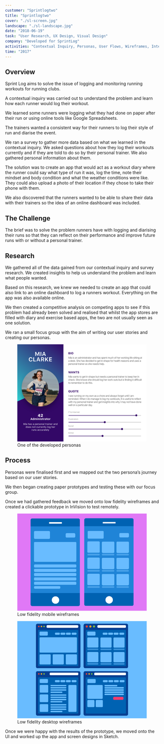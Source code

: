 ```yaml
---
customer: "Sprintlogtwo"
title: "Sprintlogtwo"
cover: "./sl-screen.jpg"
landscape: "./sl-landscape.jpg"
date: "2018-06-19"
task: "User Research, UX Design, Visual Design"
company: "Developed for SprintLog"
activities: "Contextual Inquiry, Personas, User Flows, Wireframes, Interface, Prototype, Style Guide"
time: "2017"
---
```


## Overview
Sprint Log aims to solve the issue of logging and monitoring running workouts for running clubs.

A contextual inquiry was carried out to understand the problem and learn how each runner would log their workout.

We learned some runners were logging what they had done on paper after their run or using online tools like Google Spreadsheets.

The trainers wanted a consistent way for their runners to log their style of run and diarise the event.

We ran a survey to gather more data based on what we learned in the contextual inquiry.
We asked questions about how they log their workouts currently and if they are told to do so by their personal trainer.
We also gathered personal information about them.

The solution was to create an app that would act as a workout diary where the runner could say what type of run it was, log the time, note their mindset and body condition and what the weather conditions were like. They could also upload a photo of their location if they chose to take their phone with them.

We also discovered that the runners wanted to be able to share their data with their trainers so the idea of an online dashboard was included.

## The Challenge
The brief was to solve the problem runners have with logging and diarising their runs so that they can reflect on their performance and improve future runs with or without a personal trainer.

## Research
We gathered all of the data gained from our contextual inquiry and survey research. We created insights to help us understand the problem and learn what people wanted.

Based on this research, we knew we needed to create an app that could also link to an online dashboard to log a runners workout. Everything on the app was also available online.

We then created a competitive analysis on competing apps to see if this problem had already been solved and realised that whilst the app stores are filled with diary and exercise based apps, the two are not usually seen as one solution.

We ran a small focus group with the aim of writing our user stories and creating our personas.

<figure class="figure">
  <img src="./sl-persona.png" alt="Persona Details">
  <figcaption>One of the developed personas</figcaption>
</figure>

## Process
Personas were finalised first and we mapped out the two persona’s journey based on our user stories.

We then began creating paper prototypes and testing these with our focus group.

Once we had gathered feedback we moved onto low fidelity wireframes and created a clickable prototype in InVision to test remotely.

<section class="figure-container">

  <figure class="figure figure__double">
    <img src="./sl-mobile.png" alt="Mobile Wireframe">
    <figcaption>Low fidelity mobile wireframes</figcaption>
  </figure>

  <figure class="figure figure__double">
    <img src="./sl-desktop.png" alt="Desktop Wireframe">
    <figcaption>Low fidelity desktop wireframes</figcaption>
  </figure>

</section>

Once we were happy with the results of the prototype, we moved onto the UI and worked up the app and screen designs in Sketch.
